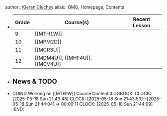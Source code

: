 author::  [Kieran Cluchey](https://k.cluchey.ca)
alias:: OMG, Homepage, Contents

- | Grade | Course(s) | Recent Lesson |
  | ------ | ------ | ------ |
  | 9 | [[MTH1W]] |  |
  | 10 | [[MPM2D]] |  |
  | 11 | [[MCR3U]] |  |
  | 12 | [[MDM4U]], [[MHF4U]], [[MCV4U]] |  |
- ## News & TODO
- DOING Working on [[MTH1W]] Course Content
  :LOGBOOK:
  CLOCK: [2025-05-18 Sun 21:43:48]
  CLOCK: [2025-05-18 Sun 21:43:53]--[2025-05-18 Sun 21:44:04] =>  00:00:11
  CLOCK: [2025-05-18 Sun 21:44:09]
  :END: